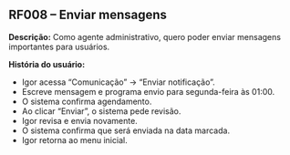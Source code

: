 ## RF008 – Enviar mensagens
**Descrição:** Como agente administrativo, quero poder enviar mensagens importantes para usuários.

**História do usuário:**
- Igor acessa “Comunicação” → “Enviar notificação”.
- Escreve mensagem e programa envio para segunda-feira às 01:00.
- O sistema confirma agendamento.
- Ao clicar “Enviar”, o sistema pede revisão.
- Igor revisa e envia novamente.
- O sistema confirma que será enviada na data marcada.
- Igor retorna ao menu inicial.
